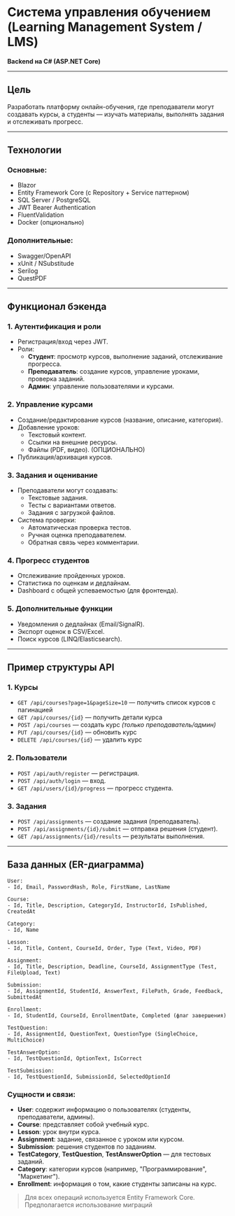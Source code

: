 # Система управления обучением (Learning Management System / LMS)
**Backend на C# (ASP.NET Core)**  

---

## **Цель**  
Разработать платформу онлайн-обучения, где преподаватели могут создавать курсы, а студенты — изучать материалы, выполнять задания и отслеживать прогресс.

---

## **Технологии**  
### Основные:  
- Blazor
- Entity Framework Core (с Repository + Service паттерном)  
- SQL Server / PostgreSQL  
- JWT Bearer Authentication  
- FluentValidation  
- Docker (опционально)  

### Дополнительные:  
- Swagger/OpenAPI  
- xUnit / NSubstitude
- Serilog  
- QuestPDF  

---

## **Функционал бэкенда**  
### 1. Аутентификация и роли  
- Регистрация/вход через JWT.  
- Роли:  
  - **Студент**: просмотр курсов, выполнение заданий, отслеживание прогресса.  
  - **Преподаватель**: создание курсов, управление уроками, проверка заданий.  
  - **Админ**: управление пользователями и курсами.  

### 2. Управление курсами  
- Создание/редактирование курсов (название, описание, категория).  
- Добавление уроков:  
  - Текстовый контент.  
  - Ссылки на внешние ресурсы.  
  - Файлы (PDF, видео). (ОПЦИОНАЛЬНО)
- Публикация/архивация курсов.  

### 3. Задания и оценивание  
- Преподаватели могут создавать:  
  - Текстовые задания.  
  - Тесты с вариантами ответов.  
  - Задания с загрузкой файлов.  
- Система проверки:  
  - Автоматическая проверка тестов.  
  - Ручная оценка преподавателем.  
  - Обратная связь через комментарии.  

### 4. Прогресс студентов  
- Отслеживание пройденных уроков.  
- Статистика по оценкам и дедлайнам.  
- Dashboard с общей успеваемостью (для фронтенда).  

### 5. Дополнительные функции  
- Уведомления о дедлайнах (Email/SignalR).  
- Экспорт оценок в CSV/Excel.  
- Поиск курсов (LINQ/Elasticsearch).  

---

## **Пример структуры API**  
### 1. Курсы  
- `GET /api/courses?page=1&pageSize=10` — получить список курсов с пагинацией  
- `GET /api/courses/{id}` — получить детали курса  
- `POST /api/courses` — создать курс *(только преподаватель/админ)*  
- `PUT /api/courses/{id}` — обновить курс  
- `DELETE /api/courses/{id}` — удалить курс  

### 2. Пользователи  
- `POST /api/auth/register` — регистрация.  
- `POST /api/auth/login` — вход.  
- `GET /api/users/{id}/progress` — прогресс студента.  

### 3. Задания  
- `POST /api/assignments` — создание задания (преподаватель).  
- `POST /api/assignments/{id}/submit` — отправка решения (студент).  
- `GET /api/assignments/{id}/results` — результаты выполнения.  

---

## **База данных (ER-диаграмма)**  
```plaintext
User:
- Id, Email, PasswordHash, Role, FirstName, LastName

Course:
- Id, Title, Description, CategoryId, InstructorId, IsPublished, CreatedAt

Category:
- Id, Name

Lesson:
- Id, Title, Content, CourseId, Order, Type (Text, Video, PDF)

Assignment:
- Id, Title, Description, Deadline, CourseId, AssignmentType (Test, FileUpload, Text)

Submission:
- Id, AssignmentId, StudentId, AnswerText, FilePath, Grade, Feedback, SubmittedAt

Enrollment:
- Id, StudentId, CourseId, EnrollmentDate, Completed (флаг завершения)

TestQuestion:
- Id, AssignmentId, QuestionText, QuestionType (SingleChoice, MultiChoice)

TestAnswerOption:
- Id, TestQuestionId, OptionText, IsCorrect

TestSubmission:
- Id, TestQuestionId, SubmissionId, SelectedOptionId
```

### Сущности и связи:

- **User**: содержит информацию о пользователях (студенты, преподаватели, админы).
- **Course**: представляет собой учебный курс.
- **Lesson**: урок внутри курса.
- **Assignment**: задание, связанное с уроком или курсом.
- **Submission**: решения студентов по заданиям.
- **TestCategory**, **TestQuestion**, **TestAnswerOption** — для тестовых заданий.
- **Category**: категории курсов (например, "Программирование", "Маркетинг").
- **Enrollment**: информация о том, какие студенты записаны на курс.

> Для всех операций используется Entity Framework Core. Предполагается использование миграций
